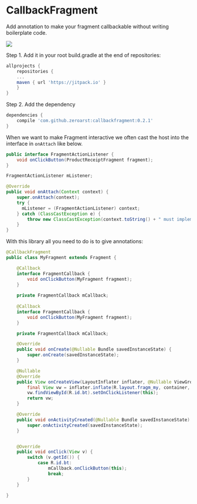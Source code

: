 # CallbackFragment
Add annotation to make your fragment callbackable without writing boilerplate code.

[![](https://jitpack.io/v/zeroarst/callbackfragment.svg)](https://jitpack.io/#zeroarst/callbackfragment)

Step 1. Add it in your root build.gradle at the end of repositories:

```gradle
allprojects {
    repositories {
    ...
    maven { url 'https://jitpack.io' }
    }
}
```

Step 2. Add the dependency
```gradle
dependencies {
    compile 'com.github.zeroarst:callbackfragment:0.2.1'
}
```

When we want to make Fragment interactive we often cast the host into the interface in `onAttach` like below.
```java
public interface FragmentActionListener {
    void onClickButton(ProductReceiptFragment fragment);    
}

FragmentActionListener mListener;

@Override
public void onAttach(Context context) {
    super.onAttach(context);
    try {
      mListener = (FragmentActionListener) context;
    } catch (ClassCastException e) {
        throw new ClassCastException(context.toString() + " must implement FragmentActionListener");
    }
}

```


With this library all you need to do is to give annotations:
```java
@CallbackFragment
public class MyFragment extends Fragment {

    @Callback
    interface FragmentCallback {
        void onClickButton(MyFragment fragment);
    }
    
    private FragmentCallback mCallback;
    
    @Callback
    interface FragmentCallback {
        void onClickButton(MyFragment fragment);
    }

    private FragmentCallback mCallback;

    @Override
    public void onCreate(@Nullable Bundle savedInstanceState) {
        super.onCreate(savedInstanceState);
    }

    @Nullable
    @Override
    public View onCreateView(LayoutInflater inflater, @Nullable ViewGroup container, @Nullable Bundle savedInstanceState) {
        final View vw = inflater.inflate(R.layout.fragm_my, container, false);
        vw.findViewById(R.id.bt).setOnClickListener(this);
        return vw;
    }

    @Override
    public void onActivityCreated(@Nullable Bundle savedInstanceState) {
        super.onActivityCreated(savedInstanceState);
    }


    @Override
    public void onClick(View v) {
        switch (v.getId()) {
            case R.id.bt:
                mCallback.onClickButton(this);
                break;
        }
    }

}


```


